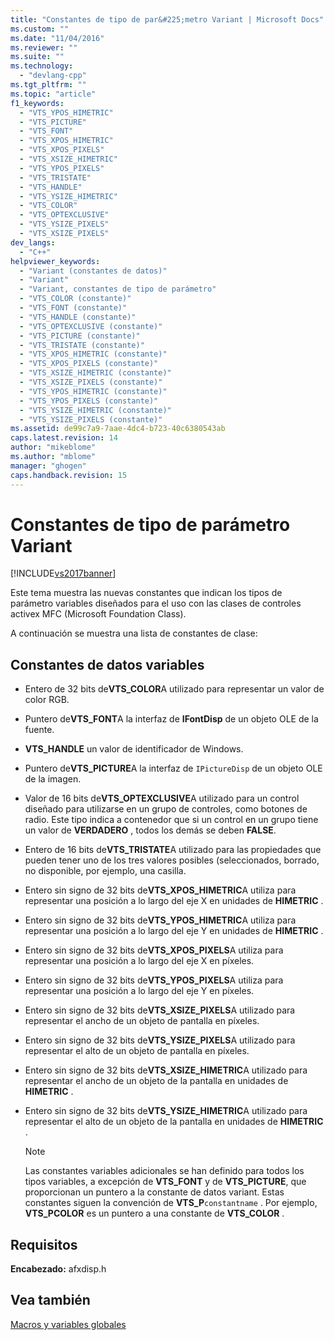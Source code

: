 ```yaml
---
title: "Constantes de tipo de par&#225;metro Variant | Microsoft Docs"
ms.custom: ""
ms.date: "11/04/2016"
ms.reviewer: ""
ms.suite: ""
ms.technology: 
  - "devlang-cpp"
ms.tgt_pltfrm: ""
ms.topic: "article"
f1_keywords: 
  - "VTS_YPOS_HIMETRIC"
  - "VTS_PICTURE"
  - "VTS_FONT"
  - "VTS_XPOS_HIMETRIC"
  - "VTS_XPOS_PIXELS"
  - "VTS_XSIZE_HIMETRIC"
  - "VTS_YPOS_PIXELS"
  - "VTS_TRISTATE"
  - "VTS_HANDLE"
  - "VTS_YSIZE_HIMETRIC"
  - "VTS_COLOR"
  - "VTS_OPTEXCLUSIVE"
  - "VTS_YSIZE_PIXELS"
  - "VTS_XSIZE_PIXELS"
dev_langs: 
  - "C++"
helpviewer_keywords: 
  - "Variant (constantes de datos)"
  - "Variant"
  - "Variant, constantes de tipo de parámetro"
  - "VTS_COLOR (constante)"
  - "VTS_FONT (constante)"
  - "VTS_HANDLE (constante)"
  - "VTS_OPTEXCLUSIVE (constante)"
  - "VTS_PICTURE (constante)"
  - "VTS_TRISTATE (constante)"
  - "VTS_XPOS_HIMETRIC (constante)"
  - "VTS_XPOS_PIXELS (constante)"
  - "VTS_XSIZE_HIMETRIC (constante)"
  - "VTS_XSIZE_PIXELS (constante)"
  - "VTS_YPOS_HIMETRIC (constante)"
  - "VTS_YPOS_PIXELS (constante)"
  - "VTS_YSIZE_HIMETRIC (constante)"
  - "VTS_YSIZE_PIXELS (constante)"
ms.assetid: de99c7a9-7aae-4dc4-b723-40c6380543ab
caps.latest.revision: 14
author: "mikeblome"
ms.author: "mblome"
manager: "ghogen"
caps.handback.revision: 15
---
```

# Constantes de tipo de par&#225;metro Variant
[!INCLUDE[vs2017banner](../../assembler/inline/includes/vs2017banner.md)]

Este tema muestra las nuevas constantes que indican los tipos de parámetro variables diseñados para el uso con las clases de controles activex MFC \(Microsoft Foundation Class\).  
  
 A continuación se muestra una lista de constantes de clase:  
  
##  <a name="_mfc_variant_data_constants"></a> Constantes de datos variables  
  
-   Entero de 32 bits de**VTS\_COLOR**A utilizado para representar un valor de color RGB.  
  
-   Puntero de**VTS\_FONT**A la interfaz de **IFontDisp** de un objeto OLE de la fuente.  
  
-   **VTS\_HANDLE** un valor de identificador de Windows.  
  
-   Puntero de**VTS\_PICTURE**A la interfaz de `IPictureDisp` de un objeto OLE de la imagen.  
  
-   Valor de 16 bits de**VTS\_OPTEXCLUSIVE**A utilizado para un control diseñado para utilizarse en un grupo de controles, como botones de radio.  Este tipo indica a contenedor que si un control en un grupo tiene un valor de **VERDADERO** , todos los demás se deben **FALSE**.  
  
-   Entero de 16 bits de**VTS\_TRISTATE**A utilizado para las propiedades que pueden tener uno de los tres valores posibles \(seleccionados, borrado, no disponible, por ejemplo, una casilla.  
  
-   Entero sin signo de 32 bits de**VTS\_XPOS\_HIMETRIC**A utiliza para representar una posición a lo largo del eje X en unidades de **HIMETRIC** .  
  
-   Entero sin signo de 32 bits de**VTS\_YPOS\_HIMETRIC**A utiliza para representar una posición a lo largo del eje Y en unidades de **HIMETRIC** .  
  
-   Entero sin signo de 32 bits de**VTS\_XPOS\_PIXELS**A utiliza para representar una posición a lo largo del eje X en píxeles.  
  
-   Entero sin signo de 32 bits de**VTS\_YPOS\_PIXELS**A utiliza para representar una posición a lo largo del eje Y en píxeles.  
  
-   Entero sin signo de 32 bits de**VTS\_XSIZE\_PIXELS**A utilizado para representar el ancho de un objeto de pantalla en píxeles.  
  
-   Entero sin signo de 32 bits de**VTS\_YSIZE\_PIXELS**A utilizado para representar el alto de un objeto de pantalla en píxeles.  
  
-   Entero sin signo de 32 bits de**VTS\_XSIZE\_HIMETRIC**A utilizado para representar el ancho de un objeto de la pantalla en unidades de **HIMETRIC** .  
  
-   Entero sin signo de 32 bits de**VTS\_YSIZE\_HIMETRIC**A utilizado para representar el alto de un objeto de la pantalla en unidades de **HIMETRIC** .  
  
    > [!NOTE]
    >  Las constantes variables adicionales se han definido para todos los tipos variables, a excepción de **VTS\_FONT** y de **VTS\_PICTURE**, que proporcionan un puntero a la constante de datos variant.  Estas constantes siguen la convención de **VTS\_P**`constantname` .  Por ejemplo, **VTS\_PCOLOR** es un puntero a una constante de **VTS\_COLOR** .  
  
## Requisitos  
 **Encabezado:** afxdisp.h  
  
## Vea también  
 [Macros y variables globales](../../mfc/reference/mfc-macros-and-globals.md)